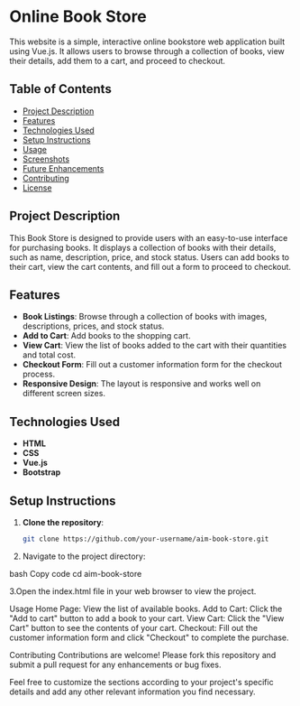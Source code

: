 # Online Book Store

This website is a simple, interactive online bookstore web application built using Vue.js. It allows users to browse through a collection of books, view their details, add them to a cart, and proceed to checkout.

## Table of Contents
- [Project Description](#project-description)
- [Features](#features)
- [Technologies Used](#technologies-used)
- [Setup Instructions](#setup-instructions)
- [Usage](#usage)
- [Screenshots](#screenshots)
- [Future Enhancements](#future-enhancements)
- [Contributing](#contributing)
- [License](#license)

## Project Description
 This Book Store is designed to provide users with an easy-to-use interface for purchasing books. It displays a collection of books with their details, such as name, description, price, and stock status. Users can add books to their cart, view the cart contents, and fill out a form to proceed to checkout.

## Features
- **Book Listings**: Browse through a collection of books with images, descriptions, prices, and stock status.
- **Add to Cart**: Add books to the shopping cart.
- **View Cart**: View the list of books added to the cart with their quantities and total cost.
- **Checkout Form**: Fill out a customer information form for the checkout process.
- **Responsive Design**: The layout is responsive and works well on different screen sizes.

## Technologies Used
- **HTML**
- **CSS**
- **Vue.js**
- **Bootstrap**

## Setup Instructions
1. **Clone the repository**:
   ```bash
   git clone https://github.com/your-username/aim-book-store.git

2. Navigate to the project directory:

bash
Copy code
cd aim-book-store

3.Open the index.html file in your web browser to view the project.

Usage
Home Page: View the list of available books.
Add to Cart: Click the "Add to cart" button to add a book to your cart.
View Cart: Click the "View Cart" button to see the contents of your cart.
Checkout: Fill out the customer information form and click "Checkout" to complete the purchase.

Contributing
Contributions are welcome! Please fork this repository and submit a pull request for any enhancements or bug fixes.

Feel free to customize the sections according to your project's specific details and add any other relevant information you find necessary.
